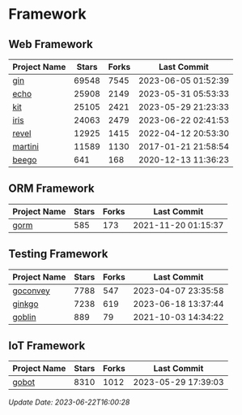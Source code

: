 # Framework

## Web Framework
| Project Name | Stars | Forks | Last Commit |
| ------------ | ----- | ----- | ----------- |
| [gin](https://github.com/gin-gonic/gin) | 69548 | 7545 | 2023-06-05 01:52:39 |
| [echo](https://github.com/labstack/echo) | 25908 | 2149 | 2023-05-31 05:53:33 |
| [kit](https://github.com/go-kit/kit) | 25105 | 2421 | 2023-05-29 21:23:33 |
| [iris](https://github.com/kataras/iris) | 24063 | 2479 | 2023-06-22 02:41:53 |
| [revel](https://github.com/revel/revel) | 12925 | 1415 | 2022-04-12 20:53:30 |
| [martini](https://github.com/go-martini/martini) | 11589 | 1130 | 2017-01-21 21:58:54 |
| [beego](https://github.com/astaxie/beego) | 641 | 168 | 2020-12-13 11:36:23 |

## ORM Framework
| Project Name | Stars | Forks | Last Commit |
| ------------ | ----- | ----- | ----------- |
| [gorm](https://github.com/jinzhu/gorm) | 585 | 173 | 2021-11-20 01:15:37 |

## Testing Framework
| Project Name | Stars | Forks | Last Commit |
| ------------ | ----- | ----- | ----------- |
| [goconvey](https://github.com/smartystreets/goconvey) | 7788 | 547 | 2023-04-07 23:35:58 |
| [ginkgo](https://github.com/onsi/ginkgo) | 7238 | 619 | 2023-06-18 13:37:44 |
| [goblin](https://github.com/franela/goblin) | 889 | 79 | 2021-10-03 14:34:22 |

## IoT Framework
| Project Name | Stars | Forks | Last Commit |
| ------------ | ----- | ----- | ----------- |
| [gobot](https://github.com/hybridgroup/gobot) | 8310 | 1012 | 2023-05-29 17:39:03 |

*Update Date: 2023-06-22T16:00:28*